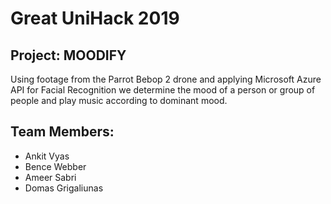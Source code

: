 
# Great UniHack 2019
## Project: MOODIFY
Using footage from the Parrot Bebop 2 drone and applying Microsoft Azure API for Facial Recognition we determine the mood of a person or group of people and play music according to dominant mood.

## Team Members:
* Ankit Vyas
* Bence Webber
* Ameer Sabri
* Domas Grigaliunas
